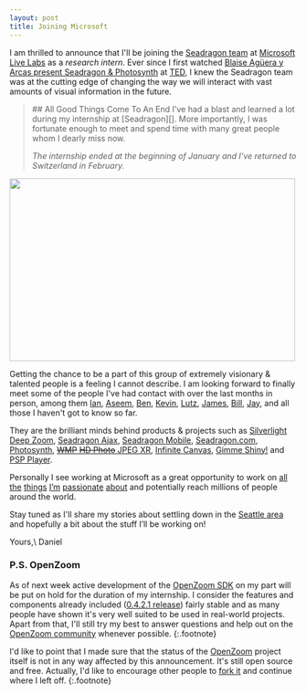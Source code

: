 ```yaml
---
layout: post
title: Joining Microsoft
---
```

I am thrilled to announce that I'll be joining the <a href="http://seadragon.com">Seadragon team</a> at <a href="http://livelabs.com">Microsoft Live Labs</a> as a <em>research intern</em>. Ever since I first watched <a href="http://www.ted.com/index.php/talks/blaise_aguera_y_arcas_demos_photosynth.html">Blaise Agüera y Arcas present Seadragon &amp; Photosynth</a> at <a href="http://ted.com">TED</a>, I knew the Seadragon team was at the cutting edge of changing the way we will interact with vast amounts of visual information in the future.

<blockquote class="flash" markdown="1">
## All Good Things Come To An End
I've had a blast and learned a lot during my internship at [Seadragon][].
More importantly, I was fortunate enough to meet and spend time with many great
people whom I dearly miss now.

*The internship ended at the beginning of January and I've returned to
Switzerland in February.*
</blockquote>

<a href="http://seadragon.com/">
    <img src="http://farm3.static.flickr.com/2617/3898566366_c287c95d04_o.png"
         width="500"
         height="320"
         alt=""/>
</a>

Getting the chance to be a part of this group of extremely visionary &amp;
talented people is a feeling I cannot describe. I am looking forward to finally
meet some of the people I've had contact with over the last months in person,
among them [Ian](http://twitter.com/iangilman), [Aseem](http://twitter.com/aseemk),
[Ben](http://twitter.com/benvanik), [Kevin](http://twitter.com/mr_yuk), [Lutz](http://blogs.msdn.com/lutzg),
[James](http://twitter.com/modeless), [Bill](http://twitter.com/billcrow),
[Jay](http://twitter.com/jaysenior), and all those I haven't got to know so far.

They are the brilliant minds behind products & projects such as
[Silverlight Deep Zoom][], [Seadragon Ajax][], [Seadragon Mobile][],
[Seadragon.com][], [Photosynth][],
[<strike>WMP</strike> <strike>HD Photo</strike> JPEG XR][JPEG XR],
[Infinite Canvas][], [Gimme Shiny!] and [PSP Player][].

Personally I see working at Microsoft as a great opportunity to work on
[all][ZUIs] [the][tandem-post] [things][openzoom] [I’m][OZI] [passionate][tandem]
[about][gigapan-mobile] and potentially reach millions of people around the world.

Stay tuned as I'll share my stories about settling down in the [Seattle area](seattle-maps)
and hopefully a bit about the stuff I’ll be working on!

Yours,\\
Daniel

### P.S. OpenZoom
As of next week active development of the [OpenZoom SDK][]
on my part will be put on hold for the duration of my internship. I consider the
features and components already included ([0.4.2.1 release][openzoom-sdk-latest])
fairly stable and as many people have shown it's very well suited to be used
in real-world projects. Apart from that, I'll still try my best to answer questions
and help out on the [OpenZoom community](http://www.openzoom.org/go/community)
whenever possible.
{:.footnote}

I'd like to point that I made sure that the status of the
[OpenZoom][] project itself is not in any way affected by this announcement.
It's still open source and free. Actually, I'd like to encourage other people to
[fork it](http://github.com/openzoom/sdk) and continue where I left off.
{:.footnote}


[Silverlight Deep Zoom]: http://seadragon.com/developer/silverlight/
[Seadragon Ajax]: http://seadragon.com/developer/ajax/
[Seadragon Mobile]: http://itunes.apple.com/us/app/seadragon-mobile/id299655981?mt=8
[Seadragon.com]: http://seadragon.com/
[Seadragon]: http://seadragon.com/
[Photosynth]: http://photosynth.net/
[WMP]: http://en.wikipedia.org/wiki/Windows_Media_Photo
[HD Photo]: http://en.wikipedia.org/wiki/HD_Photo
[JPEG XR]: http://en.wikipedia.org/wiki/JPEG_XR
[Infinite Canvas]: http://infinitecanvas.appjet.net/
[Gimme Shiny!]: http://gimmeshiny.com/
[PSP Player]: http://code.google.com/p/pspplayer/
[OpenZoom SDK]: /blog/openzoom-sdk/
[OpenZoom]: http://openzoom.org/
[openzoom-sdk-latest]: http://www.openzoom.org/sdk/download/latest/zip
[seattle-maps]: http://maps.google.com/maps?q=Seattle,+WA+,USA
[tandem]: http://tandem.gasi.ch/
[tandem-post]: /blog/tandem/
[gigapan-mobile]: /blog/gigapan-mobile/
[OZI]: /blog/openzoom-description-format/
[ZUIs]: /blog/zoomable-user-interfaces/
